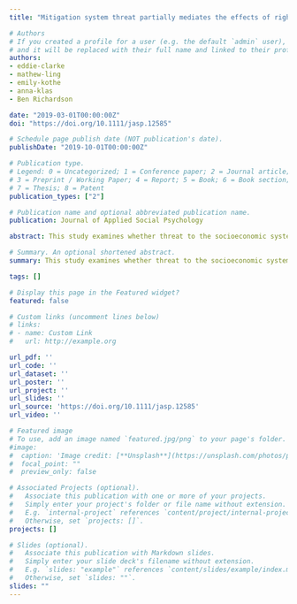 ```yaml
---
title: "Mitigation system threat partially mediates the effects of right‐wing ideologies on climate change beliefs"

# Authors
# If you created a profile for a user (e.g. the default `admin` user), write the username (folder name) here 
# and it will be replaced with their full name and linked to their profile.
authors:
- eddie-clarke
- mathew-ling
- emily-kothe
- anna-klas
- Ben Richardson

date: "2019-03-01T00:00:00Z"
doi: "https://doi.org/10.1111/jasp.12585"

# Schedule page publish date (NOT publication's date).
publishDate: "2019-10-01T00:00:00Z"

# Publication type.
# Legend: 0 = Uncategorized; 1 = Conference paper; 2 = Journal article;
# 3 = Preprint / Working Paper; 4 = Report; 5 = Book; 6 = Book section;
# 7 = Thesis; 8 = Patent
publication_types: ["2"]

# Publication name and optional abbreviated publication name.
publication: Journal of Applied Social Psychology

abstract: This study examines whether threat to the socioeconomic system in the form of climate change mitigation policies, referred to as Climate Change Mitigation Threat (CCMT), mediates the relationships between Right‐Wing Authoritarianism (RWA) and Social Dominance Orientation (SDO) subtypes and four forms of climate change denial (existence denial, human cause denial, impact denial and climate science denial).

# Summary. An optional shortened abstract.
summary: This study examines whether threat to the socioeconomic system in the form of climate change mitigation policies, referred to as Climate Change Mitigation Threat (CCMT), mediates the relationships between Right‐Wing Authoritarianism (RWA) and Social Dominance Orientation (SDO) subtypes and four forms of climate change denial (existence denial, human cause denial, impact denial and climate science denial).  

tags: []

# Display this page in the Featured widget?
featured: false

# Custom links (uncomment lines below)
# links:
# - name: Custom Link
#   url: http://example.org

url_pdf: ''
url_code: ''
url_dataset: ''
url_poster: ''
url_project: ''
url_slides: ''
url_source: 'https://doi.org/10.1111/jasp.12585'
url_video: ''

# Featured image
# To use, add an image named `featured.jpg/png` to your page's folder. 
#image:
#  caption: 'Image credit: [**Unsplash**](https://unsplash.com/photos/pLCdAaMFLTE)'
#  focal_point: ""
#  preview_only: false

# Associated Projects (optional).
#   Associate this publication with one or more of your projects.
#   Simply enter your project's folder or file name without extension.
#   E.g. `internal-project` references `content/project/internal-project/index.md`.
#   Otherwise, set `projects: []`.
projects: []

# Slides (optional).
#   Associate this publication with Markdown slides.
#   Simply enter your slide deck's filename without extension.
#   E.g. `slides: "example"` references `content/slides/example/index.md`.
#   Otherwise, set `slides: ""`.
slides: ""
---
```

